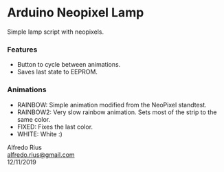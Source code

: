 # Arduino Neopixel Lamp

Simple lamp script with neopixels.

### Features

* Button to cycle between animations.
* Saves last state to EEPROM.

### Animations

* RAINBOW: Simple animation modified from the NeoPixel standtest.
* RAINBOW2: Very slow rainbow animation. Sets most of the strip to the same color.
* FIXED: Fixes the last color.
* WHITE: White :)


Alfredo Rius<br />
alfredo.rius@gmail.com<br />
12/11/2019

